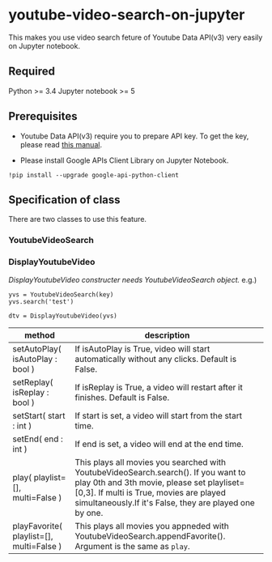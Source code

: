 # youtube-video-search-on-jupyter
This makes you use video search feture of Youtube Data API(v3) very easily on Jupyter notebook.

## Required
Python >= 3.4
Jupyter notebook >= 5

## Prerequisites 

- Youtube Data API(v3) require you to prepare API key.
To get the key, please read [this manual](https://developers.google.com/youtube/v3/getting-started).

- Please install Google APIs Client Library on Jupyter Notebook.

```
!pip install --upgrade google-api-python-client
```
## Specification of class
There are two classes to use this feature.

### YoutubeVideoSearch

### DisplayYoutubeVideo

*DisplayYoutubeVideo constructer needs YoutubeVideoSearch object.*
e.g.)
```
yvs = YoutubeVideoSearch(key)
yvs.search('test')

dtv = DisplayYoutubeVideo(yvs)
```

|method|description|
| --- | --- |
|setAutoPlay( isAutoPlay : bool )| If isAutoPlay is True, video will start automatically without any clicks. Default is False. |
|setReplay( isReplay : bool )| If isReplay is True, a video will restart after it finishes. Default is False. |
|setStart( start : int )| If start is set, a video will start from the start time. |
|setEnd( end : int )| If end is set, a video will end at the end time. |
|play( playlist=[], multi=False )| This plays all movies you searched with YoutubeVideoSearch.search(). If you want to play 0th and 3th movie, please set playliset=[0,3]. If multi is True, movies are played simultaneously.If it's False, they are played one by one. |
|playFavorite( playlist=[], multi=False )| This plays all movies you appneded with YoutubeVideoSearch.appendFavorite(). Argument is the same as `play`.|
